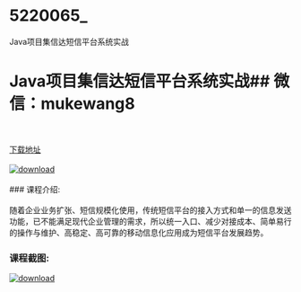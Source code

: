 # 5220065_
Java项目集信达短信平台系统实战
# Java项目集信达短信平台系统实战## 微信：mukewang8
<br/></br>[下载地址](http://www.36tz.cn/article/5220065 "下载地址")
<br/></br>[![download](http://36tz.cn/muke_img/2021_06_1-13-300x163.png "下载地址")](http://www.36tz.cn/article/5220065 "下载地址")
<br/></br>### 课程介绍:<br/></br>随着企业业务扩张、短信规模化使用，传统短信平台的接入方式和单一的信息发送功能，已不能满足现代企业管理的需求，所以统一入口、减少对接成本、简单易行的操作与维护、高稳定、高可靠的移动信息化应用成为短信平台发展趋势。

### 课程截图:
[![download](http://36tz.cn/muke_img/2021_06_2-10.png "下载地址")](http://www.36tz.cn/article/5220065 "下载地址")
